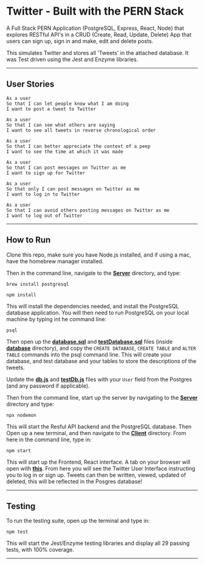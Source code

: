 # Twitter - Built with the PERN Stack

A Full Stack PERN Application (PostgreSQL, Express, React, Node) that explores RESTful API's in a CRUD (Create, Read, Update, Delete) App that users can sign up, sign in and make, edit and delete posts.

This simulates Twitter and stores all 'Tweets' in the attached database. It was Test driven using the Jest and Enzyme libraries.

---

## User Stories

```
As a user
So that I can let people know what I am doing
I want to post a tweet to Twitter
```

```
As a user
So that I can see what others are saying
I want to see all tweets in reverse chronological order
```

```
As a user
So that I can better appreciate the context of a peep
I want to see the time at which it was made
```

```
As a user
So that I can post messages on Twitter as me
I want to sign up for Twitter
```

```
As a user
So that only I can post messages on Twitter as me
I want to log in to Twitter
```

```
As a user
So that I can avoid others posting messages on Twitter as me
I want to log out of Twitter
```

---

## How to Run

Clone this repo, make sure you have Node.js installed, and if using a mac, have the homebrew manager installed.

Then in the command line, navigate to the [**Server**](server) directory, and type:

```
brew install postgresql
```

```
npm install
```

This will install the dependencies needed, and install the PostgreSQL database application. You will then need to run PostgreSQL on your local machine by typing int he command line:

```
psql
```

Then open up the [**database.sql**](database.sql) and [**testDatabase.sql**](testDatabase.sql) files (inside [**database**](database) directory), and copy the `CREATE DATABASE`, `CREATE TABLE` and `ALTER TABLE` commands into the psql command line. This will create your database, and test database and your tables to store the descriptions of the tweets.

Update the [**db.js**](db.js) and [**testDb.js**](testDb.js) files with your `User` field from the Postgres (and any password if applicable).

Then from the command line, start up the server by navigating to the [**Server**](server) directory and type:

```
npx nodemon
```

This will start the Resful API backend and the PostgreSQL database. Then Open up a new terminal, and then navigate to the [**Client**](client) directory. From here in the command line, type in:

```
npm start
```

This will start up the Frontend, React interface. A tab on your browser will open with [**this**](http://localhost:3000/). From here you will see the Twitter User Interface instructing you to log in or sign up. Tweets can then be written, viewed, updated of deleted, this will be reflected in the Posgres database!

---

## Testing

To run the testing suite, open up the terminal and type in:

```
npm test
```

This will start the Jest/Enzyme testing libraries and display all 29 passing tests, with 100% coverage.

---
